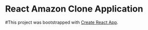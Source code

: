 # React Amazon Clone Application 
#This project was bootstrapped with [Create React App](https://github.com/facebook/create-react-app).

